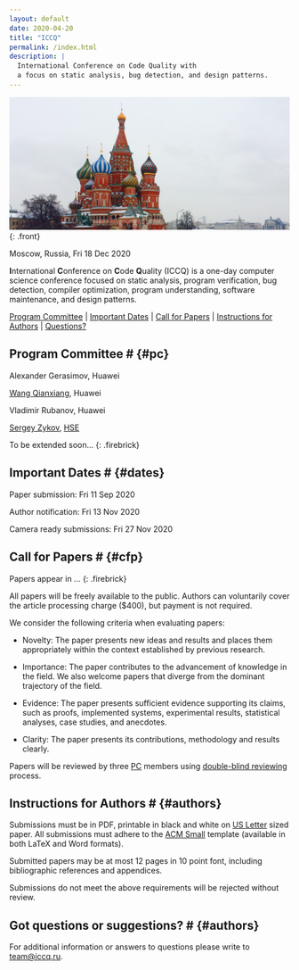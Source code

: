 ```yaml
---
layout: default
date: 2020-04-20
title: "ICCQ"
permalink: /index.html
description: |
  International Conference on Code Quality with
  a focus on static analysis, bug detection, and design patterns.
---
```


![Moscow](/images/moscow-winter.jpg)
{: .front}

Moscow, Russia, Fri 18 Dec 2020

**I**nternational **C**onference on **C**ode **Q**uality (ICCQ) is a one-day
computer science conference focused on static analysis, program verification,
bug detection, compiler optimization, program understanding,
software maintenance, and design patterns.

[Program Committee](#pc) |
[Important Dates](#dates) |
[Call for Papers](#cfp) |
[Instructions for Authors](#authors) |
[Questions?](#questions)

## Program Committee # {#pc}

Alexander Gerasimov, Huawei

[Wang Qianxiang](https://ieeexplore.ieee.org/author/37278378900), Huawei

Vladimir Rubanov, Huawei

[Sergey Zykov](https://scholar.google.com/citations?user=68uxw-AAAAAJ&hl=en), [HSE](https://www.hse.ru/en/org/persons/3468544)

To be extended soon...
{: .firebrick}

## Important Dates # {#dates}

Paper submission: Fri 11 Sep 2020

Author notification: Fri 13 Nov 2020

Camera ready submissions: Fri 27 Nov 2020

## Call for Papers # {#cfp}

Papers appear in ...
{: .firebrick}

All papers will be freely available to the public.
Authors can voluntarily cover the article processing charge ($400), but payment is not required.

We consider the following criteria when evaluating papers:

  * Novelty: The paper presents new ideas and results and places them appropriately within the context established by previous research.

  * Importance: The paper contributes to the advancement of knowledge in the field. We also welcome papers that diverge from the dominant trajectory of the field.

  * Evidence: The paper presents sufficient evidence supporting its claims, such as proofs, implemented systems, experimental results, statistical analyses, case studies, and anecdotes.

  * Clarity: The paper presents its contributions, methodology and results clearly.

Papers will be reviewed by three [PC](#pc) members using
[double-blind reviewing](https://www.journals.elsevier.com/social-science-and-medicine/policies/double-blind-peer-review-guidelines) process.

## Instructions for Authors # {#authors}

Submissions must be in PDF, printable in black and white on
[US Letter](https://en.wikipedia.org/wiki/Letter_%28paper_size%29) sized paper. All submissions must adhere to the
[ACM Small](http://www.acm.org/publications/authors/submissions)
template (available in both LaTeX and Word formats).

Submitted papers may be at most 12 pages in 10 point font,
including bibliographic references and appendices.

Submissions do not meet the above requirements will be rejected without review.


## Got questions or suggestions? # {#authors}

For additional information or answers to questions please write
to [team@iccq.ru](mailto:team@iccq.ru).



